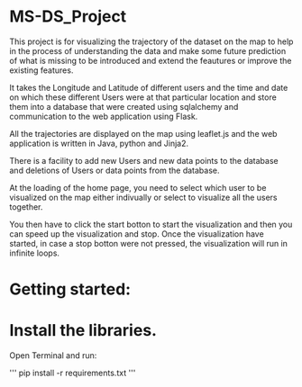 # MS-DS_Project

This project is for visualizing the trajectory of the dataset on the map to help in the process of understanding the data and make some future prediction of what is missing to be introduced and extend the feautures or improve the existing features.

It takes the Longitude and Latitude of different users and the time and date on which these different Users were at that particular location and store them into a database that were created using sqlalchemy and communication to the web application using Flask.

All the trajectories are displayed on the map using leaflet.js and the web application is written in Java, python and Jinja2.

There is a facility to add new Users and new data points to the database and deletions of Users or data points from the database.

At the loading of the home page, you need to select which user to be visualized on the map either indivually or select to visualize all the users together.

You then have to click the start botton to start the visualization and then you can speed up the visualization and stop.
Once the visualization have started, in case a stop botton were not pressed, the visualization will run in infinite loops.


# Getting started:

# Install the libraries.

Open Terminal and run:

'''
pip install -r requirements.txt
'''

